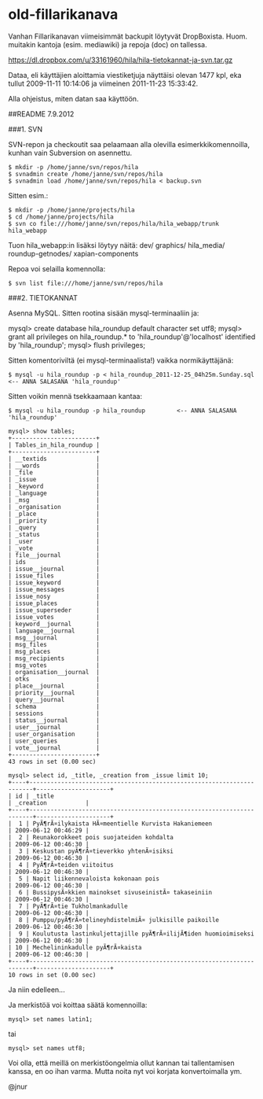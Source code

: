 old-fillarikanava
=================

Vanhan Fillarikanavan viimeisimmät backupit löytyvät DropBoxista. Huom. muitakin kantoja (esim. mediawiki) ja repoja (doc) on tallessa.

https://dl.dropbox.com/u/33161960/hila/hila-tietokannat-ja-svn.tar.gz

Dataa, eli käyttäjien aloittamia viestiketjuja näyttäisi olevan 1477 kpl, eka tullut 2009-11-11 10:14:06 ja
viimeinen 2011-11-23 15:33:42.

Alla ohjeistus, miten datan saa käyttöön.





##README 7.9.2012


###1. SVN

SVN-repon ja checkoutit saa pelaamaan alla olevilla esimerkkikomennoilla, kunhan vain Subversion on asennettu.


```
$ mkdir -p /home/janne/svn/repos/hila
$ svnadmin create /home/janne/svn/repos/hila
$ svnadmin load /home/janne/svn/repos/hila < backup.svn

```

Sitten esim.:

```
$ mkdir -p /home/janne/projects/hila
$ cd /home/janne/projects/hila
$ svn co file:///home/janne/svn/repos/hila/hila_webapp/trunk hila_webapp

```
Tuon hila_webapp:in lisäksi löytyy näitä:
dev/
graphics/
hila_media/
roundup-getnodes/
xapian-components

Repoa voi selailla komennolla:


```
$ svn list file:///home/janne/svn/repos/hila

```

###2. TIETOKANNAT

Asenna MySQL. Sitten rootina sisään mysql-terminaaliin ja:

mysql> create database hila_roundup default character set utf8;
mysql> grant all privileges on hila_roundup.* to 'hila_roundup'@'localhost' identified by 'hila_roundup';
mysql> flush privileges;

Sitten komentoriviltä (ei mysql-terminaalista!) vaikka normikäyttäjänä:


```
$ mysql -u hila_roundup -p < hila_roundup_2011-12-25_04h25m.Sunday.sql  	<-- ANNA SALASANA 'hila_roundup'

```

Sitten voikin mennä tsekkaamaan kantaa:

```
$ mysql -u hila_roundup -p hila_roundup         <-- ANNA SALASANA 'hila_roundup'

```

```
mysql> show tables;
+------------------------+
| Tables_in_hila_roundup |
+------------------------+
| __textids              |
| __words                |
| _file                  |
| _issue                 |
| _keyword               |
| _language              |
| _msg                   |
| _organisation          |
| _place                 |
| _priority              |
| _query                 |
| _status                |
| _user                  |
| _vote                  |
| file__journal          |
| ids                    |
| issue__journal         |
| issue_files            |
| issue_keyword          |
| issue_messages         |
| issue_nosy             |
| issue_places           |
| issue_superseder       |
| issue_votes            |
| keyword__journal       |
| language__journal      |
| msg__journal           |
| msg_files              |
| msg_places             |
| msg_recipients         |
| msg_votes              |
| organisation__journal  |
| otks                   |
| place__journal         |
| priority__journal      |
| query__journal         |
| schema                 |
| sessions               |
| status__journal        |
| user__journal          |
| user_organisation      |
| user_queries           |
| vote__journal          |
+------------------------+
43 rows in set (0.00 sec)

```


```
mysql> select id, _title, _creation from _issue limit 10;
+----+-----------------------------------------------------------------------+---------------------+
| id | _title                                                                | _creation           |
+----+-----------------------------------------------------------------------+---------------------+
|  1 | PyÃ¶rÃ¤ilykaista HÃ¤meentielle Kurvista Hakaniemeen                   | 2009-06-12 00:46:29 |
|  2 | Reunakorokkeet pois suojateiden kohdalta                              | 2009-06-12 00:46:30 |
|  3 | Keskustan pyÃ¶rÃ¤tieverkko yhtenÃ¤isiksi                              | 2009-06-12 00:46:30 |
|  4 | PyÃ¶rÃ¤teiden viitoitus                                               | 2009-06-12 00:46:30 |
|  5 | Napit liikennevaloista kokonaan pois                                  | 2009-06-12 00:46:30 |
|  6 | BussipysÃ¤kkien mainokset sivuseinistÃ¤ takaseiniin                   | 2009-06-12 00:46:30 |
|  7 | PyÃ¶rÃ¤tie Tukholmankadulle                                           | 2009-06-12 00:46:30 |
|  8 | Pumppu/pyÃ¶rÃ¤telineyhdistelmiÃ¤ julkisille paikoille                 | 2009-06-12 00:46:30 |
|  9 | Koulutusta lastinkuljettajille pyÃ¶rÃ¤ilijÃ¶iden huomioimiseksi       | 2009-06-12 00:46:30 |
| 10 | Mechelininkadulle pyÃ¶rÃ¤kaista                                       | 2009-06-12 00:46:30 |
+----+-----------------------------------------------------------------------+---------------------+
10 rows in set (0.00 sec)

```

Ja niin edelleen...

Ja merkistöä voi koittaa säätä komennoilla:


```
mysql> set names latin1;

```

tai


```
mysql> set names utf8;

```

Voi olla, että meillä on merkistöongelmia ollut kannan tai 
tallentamisen kanssa, en oo ihan varma. Mutta noita nyt voi korjata 
konvertoimalla ym.

@jnur


